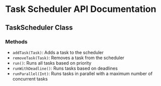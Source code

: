 # Task Scheduler API Documentation

## TaskScheduler Class

### Methods
- `addTask(Task)`: Adds a task to the scheduler
- `removeTask(Task)`: Removes a task from the scheduler
- `run()`: Runs all tasks based on priority
- `runWithDeadline()`: Runs tasks based on deadlines
- `runParallel(Int)`: Runs tasks in parallel with a maximum number of concurrent tasks
